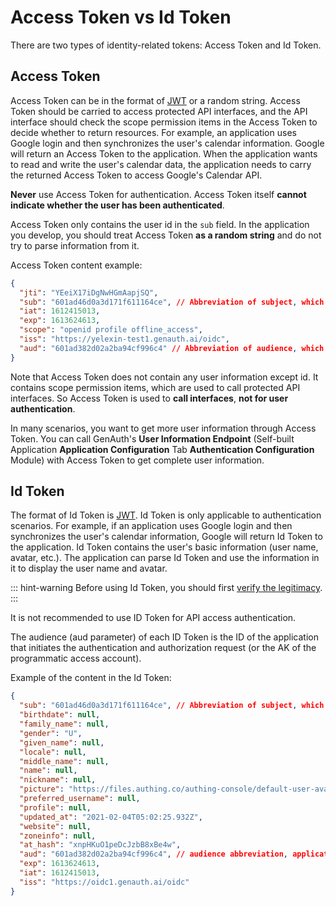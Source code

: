# Access Token vs Id Token

<LastUpdated/>

There are two types of identity-related tokens: Access Token and Id Token.

## Access Token

Access Token can be in the format of [JWT](https://tools.ietf.org/html/rfc7519) or a random string. Access Token should be carried to access protected API interfaces, and the API interface should check the scope permission items in the Access Token to decide whether to return resources. For example, an application uses Google login and then synchronizes the user's calendar information. Google will return an Access Token to the application. When the application wants to read and write the user's calendar data, the application needs to carry the returned Access Token to access Google's Calendar API.

**Never** use Access Token for authentication. Access Token itself **cannot indicate whether the user has been authenticated**.

Access Token only contains the user id in the `sub` field. In the application you develop, you should treat Access Token **as a random string** and do not try to parse information from it.

Access Token content example:

```json
{
  "jti": "YEeiX17iDgNwHGmAapjSQ",
  "sub": "601ad46d0a3d171f611164ce", // Abbreviation of subject, which is the user ID
  "iat": 1612415013,
  "exp": 1613624613,
  "scope": "openid profile offline_access",
  "iss": "https://yelexin-test1.genauth.ai/oidc",
  "aud": "601ad382d02a2ba94cf996c4" // Abbreviation of audience, which is the application ID
}
```

Note that Access Token does not contain any user information except id. It contains scope permission items, which are used to call protected API interfaces. So Access Token is used to **call interfaces**, **not for user authentication**.

In many scenarios, you want to get more user information through Access Token. You can call GenAuth's **User Information Endpoint** (Self-built Application **Application Configuration** Tab **Authentication Configuration** Module) with Access Token to get complete user information.

## Id Token

The format of Id Token is [JWT](https://tools.ietf.org/html/rfc7519). Id Token is only applicable to authentication scenarios. For example, if an application uses Google login and then synchronizes the user's calendar information, Google will return Id Token to the application. Id Token contains the user's basic information (user name, avatar, etc.). The application can parse Id Token and use the information in it to display the user name and avatar.

::: hint-warning
Before using Id Token, you should first [verify the legitimacy](/guides/faqs/how-to-validate-user-token.md).
:::

It is not recommended to use ID Token for API access authentication.

The audience (aud parameter) of each ID Token is the ID of the application that initiates the authentication and authorization request (or the AK of the programmatic access account).

Example of the content in the Id Token:

```json
{
  "sub": "601ad46d0a3d171f611164ce", // Abbreviation of subject, which is the user ID
  "birthdate": null,
  "family_name": null,
  "gender": "U",
  "given_name": null,
  "locale": null,
  "middle_name": null,
  "name": null,
  "nickname": null,
  "picture": "https://files.authing.co/authing-console/default-user-avatar.png",
  "preferred_username": null,
  "profile": null,
  "updated_at": "2021-02-04T05:02:25.932Z",
  "website": null,
  "zoneinfo": null,
  "at_hash": "xnpHKuO1peDcJzbB8xBe4w",
  "aud": "601ad382d02a2ba94cf996c4", // audience abbreviation, application ID
  "exp": 1613624613,
  "iat": 1612415013,
  "iss": "https://oidc1.genauth.ai/oidc"
}
```
